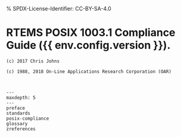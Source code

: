 % SPDX-License-Identifier: CC-BY-SA-4.0

# RTEMS POSIX 1003.1 Compliance Guide ({{ env.config.version }}).

```{topic} Copyrights and License
(c) 2017 Chris Johns

(c) 1988, 2018 On-Line Applications Research Corporation (OAR)
```

```{include} ../common/license.md
```

```{include} ../common/header.md
```

```{toctree}
---
maxdepth: 5
---
preface
standards
posix-compliance
glossary
zreferences
```
